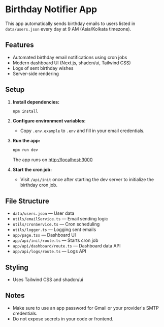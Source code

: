 # Birthday Notifier App

This app automatically sends birthday emails to users listed in `data/users.json` every day at 9 AM (Asia/Kolkata timezone).

## Features
- Automated birthday email notifications using cron jobs
- Modern dashboard UI (Next.js, shadcn/ui, Tailwind CSS)
- Logs of sent birthday wishes
- Server-side rendering

## Setup

1. **Install dependencies:**
   ```bash
   npm install
   ```
2. **Configure environment variables:**
   - Copy `.env.example` to `.env` and fill in your email credentials.

3. **Run the app:**
   ```bash
   npm run dev
   ```
   The app runs on [http://localhost:3000](http://localhost:3000)

4. **Start the cron job:**
   - Visit `/api/init` once after starting the dev server to initialize the birthday cron job.

## File Structure
- `data/users.json` — User data
- `utils/emailService.ts` — Email sending logic
- `utils/cronService.ts` — Cron scheduling
- `utils/logger.ts` — Logging sent emails
- `app/page.tsx` — Dashboard UI
- `app/api/init/route.ts` — Starts cron job
- `app/api/dashboard/route.ts` — Dashboard data API
- `app/api/logs/route.ts` — Logs API

## Styling
- Uses Tailwind CSS and shadcn/ui

## Notes
- Make sure to use an app password for Gmail or your provider's SMTP credentials.
- Do not expose secrets in your code or frontend.
